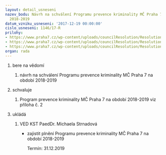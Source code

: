 ```yaml
---
layout: detail_usneseni
nazev_bodu: Návrh na schválení Programu prevence kriminality MČ Praha 7 na období
  2018-2019
datum_vzniku_usneseni: '2017-12-19 00:00:00'
cislo_usneseni: 1146/17-R
prilohy:
- https://www.praha7.cz/wp-content/uploads/councilResolution/Resolutions/28690/export/duvodova_zprava_5195~310616.doc
- https://www.praha7.cz/wp-content/uploads/councilResolution/Resolutions/28690/export/ProgramprevencekriminalityMCPraha7naobdobi20162017~310615.doc
- https://www.praha7.cz/wp-content/uploads/councilResolution/Resolutions/28690/export/export~311443.pdf
organ: rada
---
```

<ol class="urzList_view" id="urzList">
<li id="" class="urzClass1"><span name="1">bere na vědomí</span>
<ol class="urzOlClass decimal ">
<li id="" class="urzClass2" style="TEXT-ALIGN: left"><span><p>návrh na schválení Programu prevence kriminality MČ Praha 7 na období 2018-2019</p></span></li></ol></li>
<li id="" class="urzClass1"><span name="24">schvaluje</span>
<ol class="urzOlClass decimal ">
<li id="" class="urzClass2" style="TEXT-ALIGN: left"><span><p>Program prevence kriminality MČ Praha 7 na období 2018-2019 viz příloha č. 2</p></span></li></ol></li><li class="urzClass1" id="urzUkoly"><span name="1">ukládá</span><ol class="urzOlClass"><li class="urzClass2"><span><p>VED KST PaedDr. Michaela Strnadová</p></span><ul class="urzUlClass"><li class="urzClass3"><span><p>zajistit plnění Programu prevence kriminality MČ Praha 7 na období 2018-2019</p></span><span class="urzUkolTermin">  Termín:&nbsp;31.12.2019</span></li></ul></li></ol></li>
</ol>